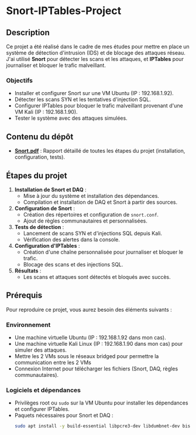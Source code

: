 # Snort-IPTables-Project

## Description
Ce projet a été réalisé dans le cadre de mes études pour mettre en place un système de détection d'intrusion (IDS) et de blocage des attaques réseau. J'ai utilisé **Snort** pour détecter les scans et les attaques, et **IPTables** pour journaliser et bloquer le trafic malveillant.

### Objectifs
- Installer et configurer Snort sur une VM Ubuntu (IP : 192.168.1.92).
- Détecter les scans SYN et les tentatives d'injection SQL.
- Configurer IPTables pour bloquer le trafic malveillant provenant d'une VM Kali (IP : 192.168.1.90).
- Tester le système avec des attaques simulées.

## Contenu du dépôt
- **[Snort.pdf](Snort.pdf)** : Rapport détaillé de toutes les étapes du projet (installation, configuration, tests).

## Étapes du projet
1. **Installation de Snort et DAQ** :
   - Mise à jour du système et installation des dépendances.
   - Compilation et installation de DAQ et Snort à partir des sources.
2. **Configuration de Snort** :
   - Création des répertoires et configuration de `snort.conf`.
   - Ajout de règles communautaires et personnalisées.
3. **Tests de détection** :
   - Lancement de scans SYN et d'injections SQL depuis Kali.
   - Vérification des alertes dans la console.
4. **Configuration d'IPTables** :
   - Création d'une chaîne personnalisée pour journaliser et bloquer le trafic.
   - Blocage des scans et des injections SQL.
5. **Résultats** :
   - Les scans et attaques sont détectés et bloqués avec succès.

## Prérequis
Pour reproduire ce projet, vous aurez besoin des éléments suivants :

### Environnement
- Une machine virtuelle Ubuntu (IP : 192.168.1.92 dans mon cas).
- Une machine virtuelle Kali Linux (IP : 192.168.1.90 dans mon cas) pour simuler des attaques.
- Mettre les 2 VMs sous le réseaux bridged pour permettre la communication entre les 2 VMs
- Connexion Internet pour télécharger les fichiers (Snort, DAQ, règles communautaires).

### Logiciels et dépendances
- Privilèges root ou `sudo` sur la VM Ubuntu pour installer les dépendances et configurer IPTables.
- Paquets nécessaires pour Snort et DAQ :
  ```bash
  sudo apt install -y build-essential libpcre3-dev libdumbnet-dev bison flex zlib1g-dev liblzma-dev openssl libssl-dev pkg-config libhwloc-dev cmake
